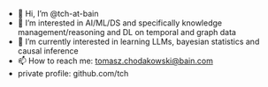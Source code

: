 - 👋 Hi, I’m @tch-at-bain
- 👀 I’m interested in AI/ML/DS and specifically knowledge management/reasoning and DL on temporal and graph data
- 🌱 I’m currently interested in learning LLMs, bayesian statistics and causal inference
- 📫 How to reach me: tomasz.chodakowski@bain.com
- private profile: github.com/tch

